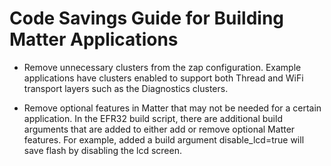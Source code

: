 # Code Savings Guide for Building Matter Applications

* Remove unnecessary clusters from the zap configuration. Example applications have clusters enabled to support both Thread and WiFi transport layers such as the Diagnostics clusters. 

* Remove optional features in Matter that may not be needed for a certain application. In the EFR32 build script, there are additional build arguments that are added to either add or remove optional Matter features. For example, added a build argument disable_lcd=true will save flash by disabling the lcd screen.